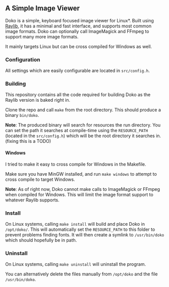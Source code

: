 
## A Simple Image Viewer

Doko is a simple, keyboard focused image viewer for Linux*. Built using [Raylib](https://github.com/raysan5/raylib), it has a minimal and fast interface, and supports most common image formats. Doko can optionally call ImageMagick and FFmpeg to support many more image formats.

It mainly targets Linux but can be cross compiled for Windows as well.


### Configuration

All settings which are easily configurable are located in `src/config.h`.


### Building

This repository contains all the code required for building Doko as the Raylib version is baked right in.

Clone the repo and call `make` from the root directory. This should produce a binary `bin/doko`.

**Note**: The produced binary will search for resources the run directory. You can set the path it searches at compile-time using the `RESOURCE_PATH` (located in the `src/config.h`) which will be the root directory it searches in. (fixing this is a TODO)

#### Windows

I tried to make it easy to cross compile for Windows in the Makefile.

Make sure you have MinGW installed, and run `make windows` to attempt to cross compile to target Windows.

**Note**: As of right now, Doko cannot make calls to ImageMagick or FFmpeg when compiled for Windows. This will limit the image format support to whatever Raylib supports.


### Install

On Linux systems, calling `make install` will build and place Doko in `/opt/doko/`. This will automatically set the `RESOURCE_PATH` to this folder to prevent problems finding fonts. It will then create a symlink to `/usr/bin/doko` which should hopefully be in path.


### Uninstall

On Linux systems, calling `make uninstall` will uninstall the program.

You can alternatively delete the files manually from `/opt/doko` and the file `/usr/bin/doko`.
